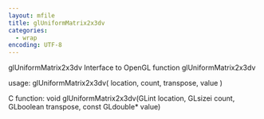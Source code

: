 ```yaml
---
layout: mfile
title: glUniformMatrix2x3dv
categories:
  - wrap
encoding: UTF-8
---
```


glUniformMatrix2x3dv  Interface to OpenGL function glUniformMatrix2x3dv

usage:  glUniformMatrix2x3dv( location, count, transpose, value )

C function:  void glUniformMatrix2x3dv(GLint location, GLsizei count, GLboolean transpose, const GLdouble\* value)
